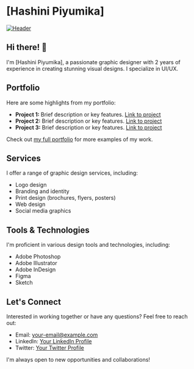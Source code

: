 # [Hashini Piyumika]
[![Header](https://your-header-image-url.com)](https://your-portfolio-url.com)

## Hi there! 👋
I'm [Hashini Piyumika], a passionate graphic designer with 2 years of experience in creating stunning visual designs. I specialize in UI/UX.

## Portfolio
Here are some highlights from my portfolio:

- **Project 1:** Brief description or key features. [Link to project](https://project-link.com)
- **Project 2:** Brief description or key features. [Link to project](https://project-link.com)
- **Project 3:** Brief description or key features. [Link to project](https://project-link.com)

Check out [my full portfolio](https://your-portfolio-url.com) for more examples of my work.

## Services
I offer a range of graphic design services, including:

- Logo design
- Branding and identity
- Print design (brochures, flyers, posters)
- Web design
- Social media graphics

## Tools & Technologies
I'm proficient in various design tools and technologies, including:

- Adobe Photoshop
- Adobe Illustrator
- Adobe InDesign
- Figma
- Sketch

## Let's Connect
Interested in working together or have any questions? Feel free to reach out:

- Email: [your-email@example.com](mailto:your-email@example.com)
- LinkedIn: [Your LinkedIn Profile](https://www.linkedin.com/in/your-profile)
- Twitter: [Your Twitter Profile](https://twitter.com/your-profile)

I'm always open to new opportunities and collaborations!

